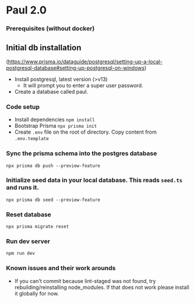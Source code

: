 # Paul 2.0

### Prerequisites (without docker)

## Initial db installation

(https://www.prisma.io/dataguide/postgresql/setting-up-a-local-postgresql-database#setting-up-postgresql-on-windows)

- Install postgresql, latest version (>v13)
  - It will prompt you to enter a super user password.
- Create a database called paul.

### Code setup

- Install dependencies `npm install`
- Bootstrap Prisma `npx prisma init`
- Create `.env` file on the root of directory. Copy content from `.env.template`

### Sync the prisma schema into the postgres database

`npx prisma db push --preview-feature`

### Initialize seed data in your local database. This reads `seed.ts` and runs it.

`npx prisma db seed --preview-feature`

### Reset database

`npx prisma migrate reset`

### Run dev server

`npm run dev`

### Known issues and their work arounds

- If you can't commit because lint-staged was not found, try rebuilding/reinstalling node_modules. If that does not work please install it globally for now.
